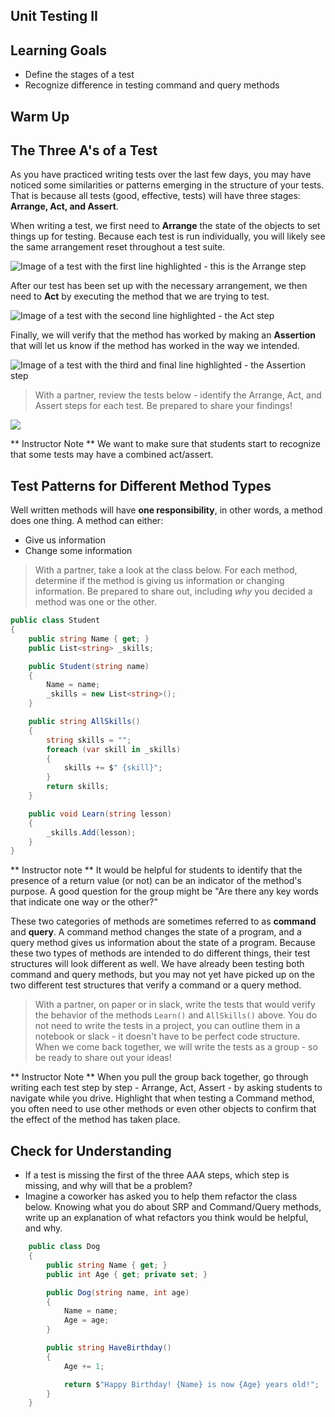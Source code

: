 ## Unit Testing II

## Learning Goals
* Define the stages of a test
* Recognize difference in testing command and query methods

## Warm Up

## The Three A's of a Test

As you have practiced writing tests over the last few days, you may have noticed some similarities or patterns emerging in the structure of your tests.  That is because all tests (good, effective, tests) will have three stages: **Arrange, Act, and Assert**.

When writing a test, we first need to **Arrange** the state of the objects to set things up for testing.  Because each test is run individually, you will likely see the same arrangement reset throughout a test suite.

![Image of a test with the first line highlighted - this is the Arrange step](/Mod1/Images/Week5/ArrangeTestStep.png)

After our test has been set up with the necessary arrangement, we then need to **Act** by executing the method that we are trying to test.

![Image of a test with the second line highlighted - the Act step](/Mod1/Images/Week5/ActTestStep.png)

Finally, we will verify that the method has worked by making an **Assertion** that will let us know if the method has worked in the way we intended.

![Image of a test with the third and final line highlighted - the Assertion step](/Mod1/Images/Week5/AssertTestStep.png)

<!-- LOVE LOVE LOVE the use of visuals here - great way to break up text on the page, arrows help direct student attention, and different colors for syntax highlighting are a great way to make it feel more like actual code! -->

> With a partner, review the tests below - identify the Arrange, Act, and Assert steps for each test. Be prepared to share your findings!
<!-- Is there a way we could screenshot this code in an editor so that students can reference actual line numbers? Or bring it to a REPL so students can use line numbers AND annotate? Just some thoughts to help students and instructors have clear guidleines for how to share. ✅ -->

![](/Mod1/Images/Week5/TestsForAAANotation.png)

** Instructor Note ** We want to make sure that students start to recognize that some tests may have a combined act/assert.

## Test Patterns for Different Method Types

Well written methods will have **one responsibility**, in other words, a method does one thing.  A method can either:
* Give us information
* Change some information

> With a partner, take a look at the class below.  For each method, determine if the method is giving us information or changing information.  Be prepared to share out, including *why* you decided a method was one or the other.
<!-- This is GREAT! Having students just identify what a method is doing should hopefully help them start to think about writing better SRP methods - do one thing and one thing only. Also makes it easier to test!  -->

```c#
public class Student
{
    public string Name { get; }
    public List<string> _skills;

    public Student(string name)
    {
        Name = name;
        _skills = new List<string>();
    }

    public string AllSkills()
    {
        string skills = "";
        foreach (var skill in _skills)
        {
            skills += $" {skill}";
        }
        return skills;
    }

    public void Learn(string lesson)
    {
        _skills.Add(lesson);
    }
}
```

** Instructor note ** It would be helpful for students to identify that the presence of a return value (or not) can be an indicator of the method's purpose.  A good question for the group might be "Are there any key words that indicate one way or the other?"

These two categories of methods are sometimes referred to as **command** and **query**.  A command method changes the state of a program, and a query method gives us information about the state of a program.  Because these two types of methods are intended to do different things, their test structures will look different as well.  We have already been testing both command and query methods, but you may not yet have picked up on the two different test structures that verify a command or a query method.

> With a partner, on paper or in slack, write the tests that would verify the behavior of the methods `Learn()` and `AllSkills()` above.  You do not need to write the tests in a project, you can outline them in a notebook or slack - it doesn't have to be perfect code structure.  When we come back together, we will write the tests as a group - so be ready to share out your ideas!

** Instructor Note **  When you pull the group back together, go through writing each test step by step - Arrange, Act, Assert - by asking students to navigate while you drive.  Highlight that when testing a Command method, you often need to use other methods or even other objects to confirm that the effect of the method has taken place.

<!-- I think we want to be clear about WHERE this is happening. Where are students writing tests? In a REPL? In a forked repo? Just trying to think of places where we might "lose" students due to our directions so we can avoid any unnecessary pain points. ✅-->

## Check for Understanding
* If a test is missing the first of the three AAA steps, which step is missing, and why will that be a problem?
* Imagine a coworker has asked you to help them refactor the class below.  Knowing what you do about SRP and Command/Query methods, write up an explanation of what refactors you think would be helpful, and why.

```c#
    public class Dog
    {
        public string Name { get; }
        public int Age { get; private set; }

        public Dog(string name, int age)
        {
            Name = name;
            Age = age; 
        }

        public string HaveBirthday()
        {
            Age += 1;

            return $"Happy Birthday! {Name} is now {Age} years old!";
        }
    }
```